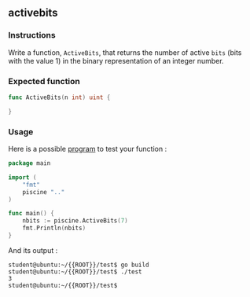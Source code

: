 ## activebits

### Instructions

Write a function, `ActiveBits`, that returns the number of active `bits` (bits with the value 1) in the binary representation of an integer number.

### Expected function

```go
func ActiveBits(n int) uint {

}
```

### Usage

Here is a possible [program](TODO-LINK) to test your function :

```go
package main

import (
	"fmt"
	piscine ".."
)

func main() {
	nbits := piscine.ActiveBits(7)
	fmt.Println(nbits)
}
```

And its output :

```console
student@ubuntu:~/{{ROOT}}/test$ go build
student@ubuntu:~/{{ROOT}}/test$ ./test
3
student@ubuntu:~/{{ROOT}}/test$
```
